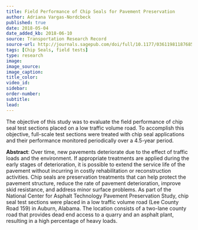 ```yaml
---
title: Field Performance of Chip Seals for Pavement Preservation
author: Adriana Vargas-Nordcbeck
published: true
date: 2018-05-04
date_added_kb: 2018-06-10
source: Transportation Research Record
source-url: http://journals.sagepub.com/doi/full/10.1177/0361198118768531
tags: [Chip Seals, field tests]
type: research
image:
image_source:
image_caption:
title_color:
video_id:
sidebar:
order-number:
subtitle:
lead:
---
```

The objective of this study was to evaluate the field performance of chip seal test sections placed on a low traffic volume road. To accomplish this objective, full-scale test sections were treated with chip seal applications and their performance monitored periodically over a 4.5-year period.
<!--more-->

**Abstract**: Over time, new pavements deteriorate due to the effect of traffic loads and the environment. If appropriate treatments are applied during the early stages of deterioration, it is possible to extend the service life of the pavement without incurring in costly rehabilitation or reconstruction activities. Chip seals are preservation treatments that can help protect the pavement structure, reduce the rate of pavement deterioration, improve skid resistance, and address minor surface problems. As part of the National Center for Asphalt Technology Pavement Preservation Study, chip seal test sections were placed in a low traffic volume road (Lee County Road 159) in Auburn, Alabama. The location consists of a two-lane county road that provides dead end access to a quarry and an asphalt plant, resulting in a high percentage of heavy loads.
